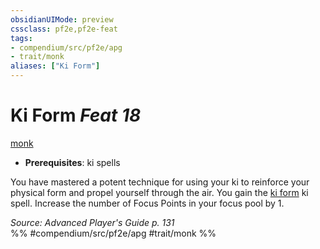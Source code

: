 ```yaml
---
obsidianUIMode: preview
cssclass: pf2e,pf2e-feat
tags:
- compendium/src/pf2e/apg
- trait/monk
aliases: ["Ki Form"]
---
```

# Ki Form  *Feat 18*  
[monk](Reference/Rules/Traits/monk.md "Monk Class Trait")  

- **Prerequisites**: ki spells

You have mastered a potent technique for using your ki to reinforce your physical form and propel yourself through the air. You gain the [ki form](Reference/Compendium/Spells/ki-form-apg.md) ki spell. Increase the number of Focus Points in your focus pool by 1.

*Source: Advanced Player's Guide p. 131*  
%% #compendium/src/pf2e/apg #trait/monk %%